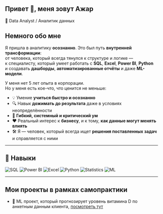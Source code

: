 ## Привет 👋, меня зовут Ажар

🎯 Data Analyst / Аналитик данных

## Немного обо мне 

Я пришла в аналитику **осознанно**. Это был путь **внутренней трансформации**:  
от человека, который всегда тянулся к структуре и логике —  
к специалисту, который умеет работать с **SQL**, **Excel**, **Power BI**, **Python**  
и создавать **дашборды**, **автоматизированные отчёты** и даже **ML-модели**.

У меня нет 5 лет опыта в корпорации.  
Но у меня есть кое-что, что ценится не меньше:

- 💡 Умение **учиться быстро и осознанно**
- 🔍 Навык **дожимать до результата** даже в условиях неопределённости
- 🧠 **Гибкий, системный и критический ум**
- ❤️ Реальный интерес к **бизнесу**, и к тому, **как данные могут менять влиять**
- 🛠 Я — человек, который всегда ищет **решения поставленных задач** и справляется с ними
---

## 🧠 Навыки

![SQL](https://img.shields.io/badge/SQL-blue?logo=sql)
![Power BI](https://img.shields.io/badge/PowerBI-yellow?logo=powerbi)
![Excel](https://img.shields.io/badge/Excel-green?logo=microsoft-excel)
![Python](https://img.shields.io/badge/Python-blue?logo=python)
![Statistics](https://img.shields.io/badge/Statistics-orange?logo=statics)
![ML](https://img.shields.io/badge/ML-fuchsia?logo=ml)

---

## Мои проекты в рамках самопрактики
- 📘 ML проект, который прогнозирует уровень витамина D по анкетным данным клиента, [посмотреть тут](https://github.com/azhar011090/Vitamin-D-ML.git)
